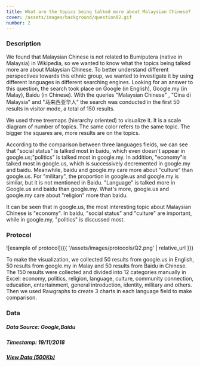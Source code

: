 ```yaml
---
title: What are the topics being talked more about Malaysian Chinese? 
cover: /assets/images/background/question02.gif
number: 2
---
```

### Description
We found that Malaysian Chinese is not related to Bumiputera (native in Malaysia) in Wikipedia, so we wanted to know what the topics being talked more are about Malaysian Chinese. To better understand different perspectives towards this ethnic group, we wanted to investigate it by using different languages in different searching engines. Looking for an answer to this question, the search took place on Google (in English), Google.my (in Malay), Baidu (in Chinese). With the queries "Malaysian Chinese" , "Cina di Malaysia" and "马来西亚华人" the search was conducted in the first 50 results in visitor mode, a total of 150 results. 

We used three treemaps (hierarchy oriented) to visualize it. It is a scale diagram of number of topics. The same color refers to the same topic. The bigger the squares are, more results are on the topics. 

According to the comparison between three languages fields, we can see that "social status" is talked most in baidu, which even doesn't appear in google.us;"politics" is talked most in google.my. In addition, "economy"is talked most in google.us, which is successively decremented in google.my and baidu. Meanwhile, baidu and google.my care more about "culture" than google.us. For "military",  the proportion in google.us and google.my is similar, but it is not mentioned in Baidu. "Language" is talked more in Google.us and baidu than google.my. What's more, google.us and google.my care about "religion" more than baidu.

It can be seen that in google.us, the most interesting topic about Malaysian Chinese is "economy". In baidu, "social status" and "culture" are important, while in google.my, "politics" is discussed most.

### Protocol
![example of protocol]({{ '/assets/images/protocols/Q2.png' | relative_url }})

To make the visualization, we collected 50 results from google.us in English, 50 results from google.my in Malay and 50 results from Baidu in Chinese. 
The 150 results were collected and divided into 12 categories manually in Excel: economy, politics, religion, language, culture, community connection, education, entertainment, general introduction, identity, military and others. 
Then we used Rawgraphs to create 3 charts in each language field to make comparison.


### Data
##### Data Source: Google,Baidu
##### Timestamp: 19/11/2018
##### [View Data (500Kb)](http://densitydesign.org/)

